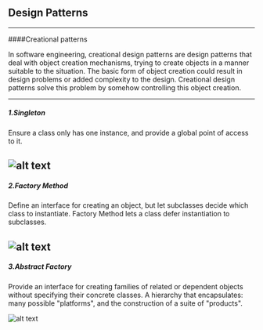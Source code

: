## Design Patterns

--------------------------------------------------------------

####Creational patterns

In software engineering, creational design patterns are design patterns that deal with object creation mechanisms, trying to create objects in a manner suitable to the situation. The basic form of object creation could result in design problems or added complexity to the design. Creational design patterns solve this problem by somehow controlling this object creation.

--------------------------------------------------------------

##### 1.Singleton

Ensure a class only has one instance, and provide a global point of access to it. 

![alt text](http://www.design-patterns-stories.com/assets/img/uml/singleton.png)
--------------------------------------------------------------

##### 2.Factory Method

Define an interface for creating an object, but let subclasses decide which class to instantiate. Factory Method lets a class defer instantiation to subclasses.
 
 ![alt text](http://www.design-patterns-stories.com/assets/img/uml/factorymethod.png)
 --------------------------------------------------------------

##### 3.Abstract Factory

Provide an interface for creating families of related or dependent objects without specifying their concrete classes.
A hierarchy that encapsulates: many possible "platforms", and the construction of a suite of "products".

![alt text](http://www.design-patterns-stories.com/assets/img/uml/abstractfactory.png)